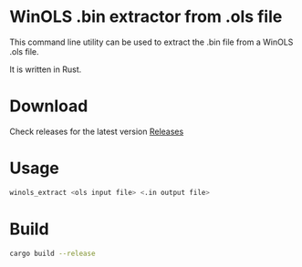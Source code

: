 # WinOLS .bin extractor from .ols file

This command line utility can be used to extract the .bin file from a WinOLS .ols file.

It is written in Rust.

# Download
Check releases for the latest version
[Releases](https://github.com/ArendJanKramer/WinOls-.bin-extractor-from-.ols/releases/)

# Usage
```bash
winols_extract <ols input file> <.in output file>
```

# Build
```bash
cargo build --release
```
